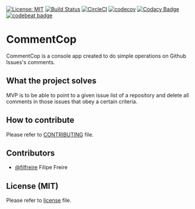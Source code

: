 [![License: MIT](https://img.shields.io/badge/License-MIT-yellow.svg)](https://opensource.org/licenses/MIT)
[![Build Status](https://travis-ci.org/filfreire/CommentCop.svg?branch=master)](https://travis-ci.org/filfreire/CommentCop)
[![CircleCI](https://circleci.com/gh/filfreire/CommentCop/tree/master.svg?style=svg)](https://circleci.com/gh/filfreire/CommentCop/tree/master)
[![codecov](https://codecov.io/gh/filfreire/CommentCop/branch/master/graph/badge.svg)](https://codecov.io/gh/filfreire/CommentCop)
[![Codacy Badge](https://api.codacy.com/project/badge/Grade/415672c1e182428586537254d4283702)](https://www.codacy.com/app/filfreire/CommentCop?utm_source=github.com&amp;utm_medium=referral&amp;utm_content=filfreire/CommentCop&amp;utm_campaign=Badge_Grade)
[![codebeat badge](https://codebeat.co/badges/e3df0ebc-31b8-41e8-a68a-1874f07c2630)](https://codebeat.co/projects/github-com-filfreire-commentcop-master)


# CommentCop
CommentCop is a console app created to do simple operations on Github Issues's comments.

## What the project solves

MVP is to be able to point to a given issue list of a repository and delete all comments in those issues that obey a certain criteria.

## How to contribute

Please refer to [CONTRIBUTING](CONTRIBUTING.md) file.

## Contributors

* [@filfreire](https://github.com/filfreire) Filipe Freire 

## License (MIT)
Please refer to [license](LICENSE.txt) file.

